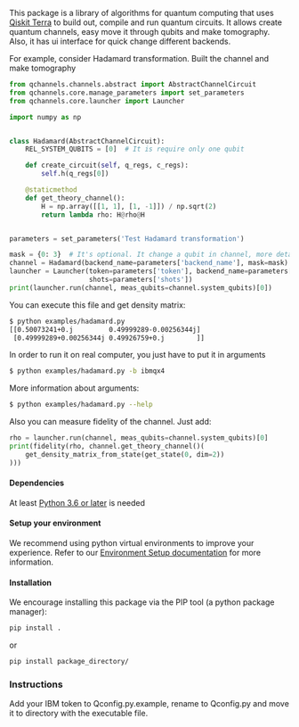 This package is a library of algorithms for quantum computing
that uses [Qiskit Terra](https://qiskit.org/terra) to build out, compile and run quantum circuits.
It allows create quantum channels, easy move it through qubits and make
tomography. Also, it has ui interface for quick change different backends.


For example, consider Hadamard transformation.
Built the channel and make tomography
```python
from qchannels.channels.abstract import AbstractChannelCircuit
from qchannels.core.manage_parameters import set_parameters
from qchannels.core.launcher import Launcher

import numpy as np


class Hadamard(AbstractChannelCircuit):
    REL_SYSTEM_QUBITS = [0]  # It is require only one qubit

    def create_circuit(self, q_regs, c_regs):
        self.h(q_regs[0])

    @staticmethod
    def get_theory_channel():
        H = np.array([[1, 1], [1, -1]]) / np.sqrt(2)
        return lambda rho: H@rho@H


parameters = set_parameters('Test Hadamard transformation')

mask = {0: 3}  # It's optional. It change a qubit in channel, more detail in AbstractChannelCircuit
channel = Hadamard(backend_name=parameters['backend_name'], mask=mask)
launcher = Launcher(token=parameters['token'], backend_name=parameters['backend_name'],
                    shots=parameters['shots'])
print(launcher.run(channel, meas_qubits=channel.system_qubits)[0])
```

You can execute this file and get density matrix:
```bash
$ python examples/hadamard.py
[[0.50073241+0.j         0.49999289-0.00256344j]
 [0.49999289+0.00256344j 0.49926759+0.j        ]]
```
In order to run it on real computer, you just have to put it in arguments
```bash
$ python examples/hadamard.py -b ibmqx4
```
More information about arguments:
```bash
$ python examples/hadamard.py --help
```
Also you can measure fidelity of the channel. Just add:
```python
rho = launcher.run(channel, meas_qubits=channel.system_qubits)[0]
print(fidelity(rho, channel.get_theory_channel()(
    get_density_matrix_from_state(get_state(0, dim=2))
)))
```



#### Dependencies

At least [Python 3.6 or later](https://www.python.org/downloads/) is needed

#### Setup your environment

We recommend using python virtual environments to improve your experience. Refer to our
[Environment Setup documentation](doc/install.rst#3.1-Setup-the-environment) for more information.

#### Installation
We encourage installing this package via the PIP tool (a python package manager):

```bash
pip install .
```
or
```bash
pip install package_directory/
```

### Instructions
Add your IBM token to Qconfig.py.example, rename to Qconfig.py
and move it to directory with the executable file.
